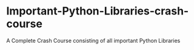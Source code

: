 # Important-Python-Libraries-crash-course
A Complete Crash Course consisting of all important Python Libraries 
